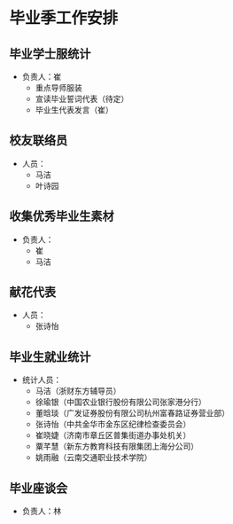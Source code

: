 # 毕业季工作安排

## 毕业学士服统计
- 负责人：崔
  - 重点导师服装
  - 宣读毕业誓词代表（待定）
  - 毕业生代表发言（崔）

## 校友联络员
- 人员：
  - 马洁
  - 叶诗园

## 收集优秀毕业生素材
- 负责人：
  - 崔
  - 马洁

## 献花代表
- 人员：
  - 张诗怡

## 毕业生就业统计
- 统计人员：
  - 马洁（浙财东方辅导员）
  - 徐瑜银（中国农业银行股份有限公司张家港分行）
  - 董晗琰（广发证券股份有限公司杭州富春路证券营业部）
  - 张诗怡（中共金华市金东区纪律检查委员会）
  - 崔晓婕（济南市章丘区普集街道办事处机关）
  - 粟芊慧（新东方教育科技有限集团上海分公司）
  - 姚雨融（云南交通职业技术学院）

## 毕业座谈会
- 负责人：林